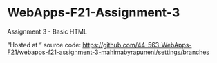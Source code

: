 # WebApps-F21-Assignment-3
Assignment 3 - Basic HTML

 “Hosted at “
source code: <https://github.com/44-563-WebApps-F21/webapps-f21-assignment-3-mahimabyrapuneni/settings/branches> <br>